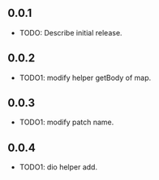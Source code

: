 ## 0.0.1

* TODO: Describe initial release.

## 0.0.2

* TODO1: modify helper getBody of map.

## 0.0.3

* TODO1: modify patch name.

## 0.0.4

* TODO1: dio helper add.